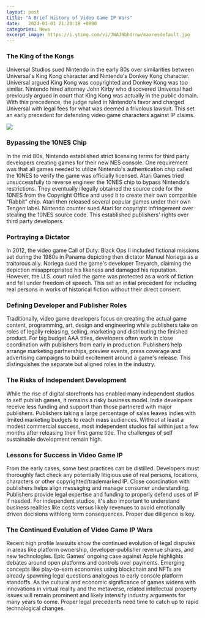 ```yaml
---
layout: post
title: "A Brief History of Video Game IP Wars"
date:   2024-01-01 21:20:18 +0000
categories: News
excerpt_image: https://i.ytimg.com/vi/JWAJNbhdrnw/maxresdefault.jpg
---
```

### The King of the Kongs

Universal Studios sued Nintendo in the early 80s over similarities between Universal's King Kong character and Nintendo's Donkey Kong character. Universal argued King Kong was copyrighted and Donkey Kong was too similar. Nintendo hired attorney John Kirby who discovered Universal had previously argued in court that King Kong was actually in the public domain. With this precedence, the judge ruled in Nintendo's favor and charged Universal with legal fees for what was deemed a frivolous lawsuit. This set an early precedent for defending video game characters against IP claims.


![](https://i.ytimg.com/vi/JWAJNbhdrnw/maxresdefault.jpg)
### Bypassing the 10NES Chip 

In the mid 80s, Nintendo established strict licensing terms for third party developers creating games for their new NES console. One requirement was that all games needed to utilize Nintendo's authentication chip called the 10NES to verify the game was officially licensed. Atari Games tried unsuccessfully to reverse engineer the 10NES chip to bypass Nintendo's restrictions. They eventually illegally obtained the source code for the 10NES from the Copyright Office and used it to create their own compatible "Rabbit" chip. Atari then released several popular games under their own Tengen label. Nintendo counter sued Atari for copyright infringement over stealing the 10NES source code. This established publishers' rights over third party developers.

### Portraying a Dictator

In 2012, the video game Call of Duty: Black Ops II included fictional missions set during the 1980s in Panama depicting then dictator Manuel Noriega as a traitorous ally. Noriega sued the game's developer Treyarch, claiming the depiction misappropriated his likeness and damaged his reputation. However, the U.S. court ruled the game was protected as a work of fiction and fell under freedom of speech. This set an initial precedent for including real persons in works of historical fiction without their direct consent.

### Defining Developer and Publisher Roles

Traditionally, video game developers focus on creating the actual game content, programming, art, design and engineering while publishers take on roles of legally releasing, selling, marketing and distributing the finished product. For big budget AAA titles, developers often work in close coordination with publishers from early in production. Publishers help arrange marketing partnerships, preview events, press coverage and advertising campaigns to build excitement around a game's release. This distinguishes the separate but aligned roles in the industry.

### The Risks of Independent Development

While the rise of digital storefronts has enabled many independent studios to self publish games, it remains a risky business model. Indie developers receive less funding and support than those partnered with major publishers. Publishers taking a large percentage of sales leaves indies with limited marketing budgets to reach mass audiences. Without at least a modest commercial success, most independent studios fail within just a few months after releasing their first game title. The challenges of self sustainable development remain high.

### Lessons for Success in Video Game IP

From the early cases, some best practices can be distilled. Developers must thoroughly fact check any potentially litigious use of real persons, locations, characters or other copyrighted/trademarked IP. Close coordination with publishers helps align messaging and manage consumer understanding. Publishers provide legal expertise and funding to properly defend uses of IP if needed. For independent studios, it's also important to understand business realities like costs versus likely revenues to avoid emotionally driven decisions withlong term consequences. Proper due diligence is key.

### The Continued Evolution of Video Game IP Wars  

Recent high profile lawsuits show the continued evolution of legal disputes in areas like platform ownership, developer-publisher revenue shares, and new technologies. Epic Games' ongoing case against Apple highlights debates around open platforms and controls over payments. Emerging concepts like play-to-earn economies using blockchain and NFTs are already spawning legal questions analogous to early console platform standoffs. As the cultural and economic significance of games widens with innovations in virtual reality and the metaverse, related intellectual property issues will remain prominent and likely intensify industry arguments for many years to come. Proper legal precedents need time to catch up to rapid technological changes.